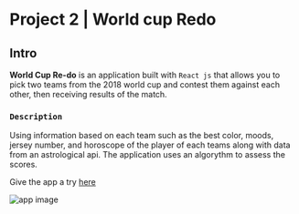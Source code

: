 # Project 2 | World cup Redo


## Intro

**World Cup Re-do** is an application built with  `React js` that allows you to pick two teams from the 
2018 world cup and contest them against each other, then receiving results of the match.


### `Description`

Using information based on each team such as the best color, moods, jersey number, and horoscope of the player of each teams along with data from an astrological api. The application uses an algorythm to assess the scores.

Give the app a try [here](https://astrological-world-cup.netlify.app/)

![app image](./img/app_image.png)